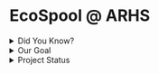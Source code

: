# EcoSpool @ ARHS

<details>
<summary>Did You Know?</summary>
One Third of Material used in 3D Printing is Wasted
</details>

<details>
<summary>Our Goal</summary>
To create a machine to recycle this waste back into usable filament on a budget that most schools and individuals can afford
</details>

<details>
<summary>Project Status</summary>
<ul><li>Developing first prototype for testing</li>
<li>Documentation</li></ul>
</details>
